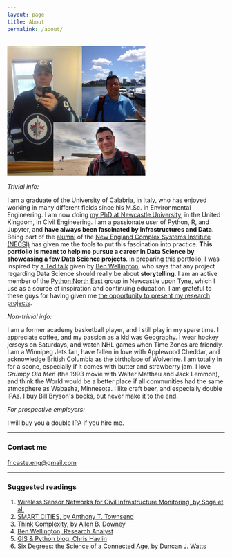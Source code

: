 ```yaml
---
layout: page
title: About
permalink: /about/
---
```


<img src="/images/collage.png" width="320" height="300"> 



*Trivial info:*

I am a graduate of the University of Calabria, in Italy, who has enjoyed working in many different fields since his M.Sc. in Environmental Engineering. I am now doing [my PhD at Newcastle University](https://research.ncl.ac.uk/water/people/phdstudents/francescocastellani/), in the United Kingdom, in Civil Engineering. I am a passionate user of Python, R, and Jupyter, and **have always been fascinated by Infrastructures and Data**. Being part of the [alumni](https://www.facebook.com/photo.php?fbid=10154544111016546&set=pcb.312954742468214&type=3&theater) of the [New England Complex Systems Institute (NECSI)](https://en.wikipedia.org/wiki/New_England_Complex_Systems_Institute) has given me the tools to put this fascination into practice. **This portfolio is meant to help me pursue a career in Data Science by showcasing a few Data Science projects**. In preparing this portfolio, I was inspired by [a Ted talk](https://www.youtube.com/watch?v=6xsvGYIxJok) given by [Ben Wellington](https://www.ted.com/speakers/ben_wellington), who says that any project regarding Data Science should really be about **storytelling**. I am an active member of the [Python North East](https://twitter.com/search?q=python%20north%20east&src=typd) group in Newcastle upon Tyne, which I use as a source of inspiration and continuing education. I am grateful to these guys for having given me [the opportunity to present my research projects](https://twitter.com/zizzipupp/status/875314690305470464).


*Non-trivial info:*

I am a former academy basketball player, and I still play in my spare time. I appreciate coffee, and my passion as a kid was Geography. I wear hockey jerseys on Saturdays, and watch NHL games when Time Zones are friendly. I am a Winnipeg Jets fan, have fallen in love with Applewood Cheddar, and acknowledge British Columbia as the birthplace of Wolverine. I am totally in for a scone, especially if it comes with butter and strawberry jam. I love *Grumpy Old Men* (the 1993 movie with Walter Matthau and Jack Lemmon), and think the World would be a better place if all communities had the same atmosphere as Wabasha, Minnesota. I like craft beer, and especially double IPAs. I buy Bill Bryson's books, but never make it to the end.


*For prospective employers:*

I will buy you a double IPA if you hire me.

---

### Contact me

[fr.caste.eng@gmail.com](mailto:fr.caste.eng@gmail.com)

---
### Suggested readings
1. [Wireless Sensor Networks for Civil Infrastructure Monitoring, by Soga et al.](https://www.amazon.co.uk/Wireless-Infrastructure-Monitoring-Cambridge-Construction/dp/072776151X/ref=sr_1_3?s=books&ie=UTF8&qid=1509198502&sr=1-3&keywords=smart+infrastructures)
2. [SMART CITIES, by Anthony T. Townsend](https://www.amazon.co.uk/Smart-Cities-Civic-Hackers-Utopia/dp/0393349780/ref=sr_1_1?ie=UTF8&qid=1509198470&sr=8-1&keywords=smart+cities)
3. [Think Complexity, by Allen B. Downey](http://greenteapress.com/complexity/)
4. [Ben Wellington, Research Analyst](https://about.me/benwellington)
5. [GIS & Python blog, Chris Havlin](https://chrishavlin.wordpress.com)
6. [Six Degrees: the Science of a Connected Age, by Duncan J. Watts](https://www.amazon.co.uk/Six-Degrees-Science-Connected-Age/dp/0099444968)


